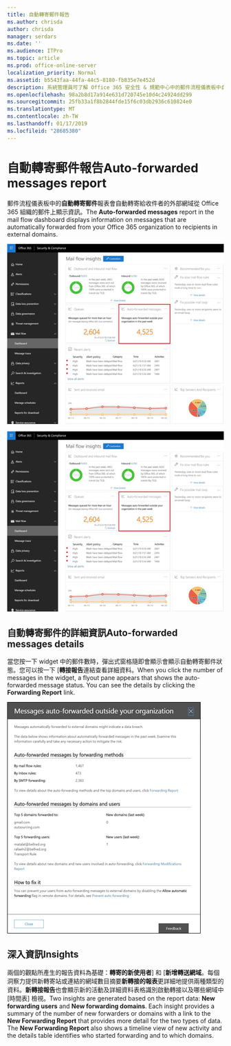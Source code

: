 ```yaml
---
title: 自動轉寄郵件報告
ms.author: chrisda
author: chrisda
manager: serdars
ms.date: ''
ms.audience: ITPro
ms.topic: article
ms.prod: office-online-server
localization_priority: Normal
ms.assetid: b5543faa-44fa-44c5-8180-fb835e7e452d
description: 系統管理員可了解 Office 365 安全性 & 規範中心中的郵件流程儀表板中自動轉寄郵件報告。
ms.openlocfilehash: 98a2b8d17a914e631d720745e10d4c24924dd299
ms.sourcegitcommit: 25fb33a1f8b2844fde15f6c03db2936c610824e0
ms.translationtype: MT
ms.contentlocale: zh-TW
ms.lasthandoff: 01/17/2019
ms.locfileid: "28685380"
---
```

# <a name="auto-forwarded-messages-report"></a><span data-ttu-id="52a28-103">自動轉寄郵件報告</span><span class="sxs-lookup"><span data-stu-id="52a28-103">Auto-forwarded messages report</span></span>

<span data-ttu-id="52a28-104">郵件流程儀表板中的**自動轉寄郵件**報表會自動轉寄給收件者的外部網域從 Office 365 組織的郵件上顯示資訊。</span><span class="sxs-lookup"><span data-stu-id="52a28-104">The **Auto-forwarded messages** report in the mail flow dashboard displays information on messages that are automatically forwarded from your Office 365 organization to recipients in external domains.</span></span>

![x](media/8bc2600b-71c3-4b37-b4d0-9435fe0cfc8d.png)

![在 Office 365 安全性 & 規範中心中的郵件流程儀表板中自動轉寄郵件報告](media/8bc2600b-71c3-4b37-b4d0-9435fe0cfc8d.png)

## <a name="auto-forwarded-messages-details"></a><span data-ttu-id="52a28-107">自動轉寄郵件的詳細資訊</span><span class="sxs-lookup"><span data-stu-id="52a28-107">Auto-forwarded messages details</span></span>

<span data-ttu-id="52a28-p101">當您按一下 widget 中的郵件數時，彈出式窗格隨即會顯示會顯示自動轉寄郵件狀態。您可以按一下 [**轉接報告**連結查看詳細資料。</span><span class="sxs-lookup"><span data-stu-id="52a28-p101">When you click the number of messages in the widget, a flyout pane appears that shows the auto-forwarded message status. You can see the details by clicking the **Forwarding Report** link.</span></span>

![在 Office 365 安全性 & 規範中心中的自動轉寄郵件報告的詳細資訊彈出式](media/87d0fb1e-d2ef-4901-b17c-ec32d23a539e.png)

## <a name="insights"></a><span data-ttu-id="52a28-111">深入資訊</span><span class="sxs-lookup"><span data-stu-id="52a28-111">Insights</span></span>

<span data-ttu-id="52a28-p102">兩個的觀點所產生的報告資料為基礎：**轉寄的新使用者**] 和 [**新增轉送網域**。每個洞察力提供新轉寄站或連結的網域數目摘要**新轉接的報表**更詳細地提供兩種類型的資料。**新轉接報告**也會顯示新的活動及詳細資料表格識別啟動轉接以及哪些網域中 [時間表] 檢視。</span><span class="sxs-lookup"><span data-stu-id="52a28-p102">Two insights are generated based on the report data: **New forwarding users** and **New forwarding domains**. Each insight provides a summary of the number of new forwarders or domains with a link to the **New Forwarding Report** that provides more detail for the two types of data. The **New Forwarding Report** also shows a timeline view of new activity and the details table identifies who started forwarding and to which domains.</span></span>
